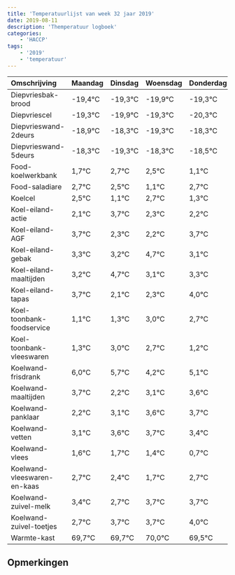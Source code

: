 ```yaml
---
title: 'Temperatuurlijst van week 32 jaar 2019'
date: 2019-08-11
description: 'Themperatuur logboek'
categories:
    - 'HACCP'
tags:
    - '2019'
    - 'temperatuur'
---
```

|Omschrijving|Maandag|Dinsdag|Woensdag|Donderdag|Vrijdag|Zaterdag|Zondag|
|:---|:---|:---|:---|:---|:---|:---|:---|
|Diepvriesbak-brood|-19,4°C|-19,3°C|-19,9°C|-19,3°C|-20,3°C|-19,3°C|-19,5°C|
|Diepvriescel|-19,3°C|-19,9°C|-19,3°C|-20,3°C|-19,3°C|-19,5°C|-20,9°C|
|Diepvrieswand-2deurs|-18,9°C|-18,3°C|-19,3°C|-18,3°C|-18,5°C|-19,9°C|-18,3°C|
|Diepvrieswand-5deurs|-18,3°C|-19,3°C|-18,3°C|-18,5°C|-19,9°C|-18,3°C|-19,7°C|
|Food-koelwerkbank|1,7°C|2,7°C|2,5°C|1,1°C|2,7°C|1,3°C|1,2°C|
|Food-saladiare|2,7°C|2,5°C|1,1°C|2,7°C|1,3°C|1,2°C|2,7°C|
|Koelcel|2,5°C|1,1°C|2,7°C|1,3°C|1,2°C|2,7°C|1,1°C|
|Koel-eiland-actie|2,1°C|3,7°C|2,3°C|2,2°C|3,7°C|2,1°C|2,3°C|
|Koel-eiland-AGF|3,7°C|2,3°C|2,2°C|3,7°C|2,1°C|2,3°C|4,0°C|
|Koel-eiland-gebak|3,3°C|3,2°C|4,7°C|3,1°C|3,3°C|5,0°C|4,7°C|
|Koel-eiland-maaltijden|3,2°C|4,7°C|3,1°C|3,3°C|5,0°C|4,7°C|3,2°C|
|Koel-eiland-tapas|3,7°C|2,1°C|2,3°C|4,0°C|3,7°C|2,2°C|3,1°C|
|Koel-toonbank-foodservice|1,1°C|1,3°C|3,0°C|2,7°C|1,2°C|2,1°C|2,6°C|
|Koel-toonbank-vleeswaren|1,3°C|3,0°C|2,7°C|1,2°C|2,1°C|2,6°C|2,7°C|
|Koelwand-frisdrank|6,0°C|5,7°C|4,2°C|5,1°C|5,6°C|5,7°C|5,4°C|
|Koelwand-maaltijden|3,7°C|2,2°C|3,1°C|3,6°C|3,7°C|3,4°C|2,7°C|
|Koelwand-panklaar|2,2°C|3,1°C|3,6°C|3,7°C|3,4°C|2,7°C|3,7°C|
|Koelwand-vetten|3,1°C|3,6°C|3,7°C|3,4°C|2,7°C|3,7°C|3,7°C|
|Koelwand-vlees|1,6°C|1,7°C|1,4°C|0,7°C|1,7°C|1,7°C|2,0°C|
|Koelwand-vleeswaren-en-kaas|2,7°C|2,4°C|1,7°C|2,7°C|2,7°C|3,0°C|2,5°C|
|Koelwand-zuivel-melk|3,4°C|2,7°C|3,7°C|3,7°C|4,0°C|3,5°C|3,1°C|
|Koelwand-zuivel-toetjes|2,7°C|3,7°C|3,7°C|4,0°C|3,5°C|3,1°C|2,1°C|
|Warmte-kast|69,7°C|69,7°C|70,0°C|69,5°C|69,1°C|68,1°C|69,0°C|

## Opmerkingen


